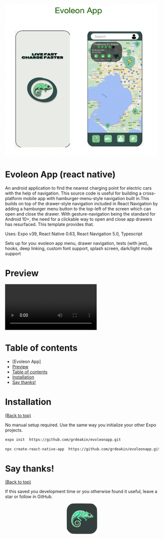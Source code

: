 <!--- Add banner here --->

<img src="screens/evoleon app.png" width="500" height="500" >

# Evoleon App (react native)

<!-- Add buttons here -->
<!-- ![Github last commit](https://img.shields.io/github/last-commit/kathawala/expo-hamburger-menu-template)
![Github repo size](https://img.shields.io/github/repo-size/kathawala/expo-hamburger-menu-template) -->


<!-- Describe your project in brief -->

An android application to find the nearest charging point for electric cars with the help of navigation. This source code is useful for building a cross-platform mobile app with hamburger-menu-style navigation built in.This builds on top of the drawer-style navigation included in React Navigation by adding a hamburger menu button to the top-left of the screen which can open and close the drawer.
With gesture-navigation being the standard for Android 10+, the need for a clickable way to open and close app drawers has resurfaced.
This template provides that.

Uses: Expo v39, React Native 0.63, React Navigation 5.0, Typescript

Sets up for you: evoleon app menu, drawer navigation, tests (with jest), hooks, deep linking, custom font support, splash screen, dark/light mode support

# Preview

<!-- Add a demo for your project -->

![Demo GIF](https://user-images.githubusercontent.com/103167070/192455518-93640be9-7136-4de2-8cb1-47cd96a8e8d7.mp4)

# Table of contents

- [Evoleon App]
- [Preview](#preview)
- [Table of contents](#table-of-contents)
- [Installation](#installation)
- [Say thanks!](#say-thanks)
  

# Installation
[(Back to top)](#table-of-contents)

No manual setup required. Use the same way you initialize your other Expo projects.

```bash
expo init  https://github.com/grdeakin/evoleonapp.git
```

```bash
npx create-react-native-app  https://github.com/grdeakin/evoleonapp.git
```


 # Say thanks!
[(Back to top)](#table-of-contents)

If this saved you development time or you otherwise found it useful, leave a star or follow in GitHub.


<p align="center">
<img src="screens/EvoleonFinal.png" text-align="center" width="100" height="100" >
</p>
